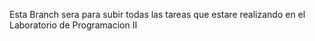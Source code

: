 Esta Branch sera para subir todas las tareas que estare realizando en el Laboratorio de Programacion II
